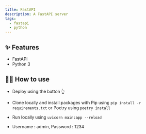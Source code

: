 ```yaml
---
title: FastAPI
description: A FastAPI server
tags:
  - fastapi
  - python
---
```


## ✨ Features

- FastAPI
- Python 3

## 💁‍♀️ How to use

- Deploy using the button 👆
- Clone locally and install packages with Pip using `pip install -r requirements.txt` or Poetry using `poetry install`
- Run locally using `uvicorn main:app --reload`

- Username : admin, Password : 1234

